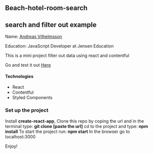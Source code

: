 ## Beach-hotel-room-search

## search and filter out example
Name: [Andreas Vilhelmsson](linkedin.com/in/andreas-vilhelmssson)

Education: JavaScript Developer at Jensen Education

This is a mini project filter out data using react and contentful

Go and test it out [Here](http://mushy-believe.surge.sh)

#### Technologies
* React
* Contentful
* Styled Components

### Set up the project
Install **create-react-app**, 
Clone this repo by coping the url and in the terminal type: **git clone [paste the url]**
cd to the project and type: **npm install**
To start the project run: **npm start**
In the browser go to localhost:3000

Enjoy!
